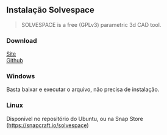 ## Instalação Solvespace

>SOLVESPACE is a free (GPLv3) parametric 3d CAD tool.

### Download
[Site](https://solvespace.com/download.pl)  
[Github](https://github.com/solvespace/solvespace)  

### Windows
Basta baixar e executar o arquivo, não precisa de instalação.

### Linux
Disponível no repositório do Ubuntu, ou na Snap Store (https://snapcraft.io/solvespace)
